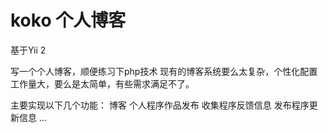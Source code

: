 koko 个人博客
===============================

基于Yii 2

写一个个人博客，顺便练习下php技术
现有的博客系统要么太复杂，个性化配置工作量大，要么是太简单，有些需求满足不了。

主要实现以下几个功能：
  博客
  个人程序作品发布
  收集程序反馈信息
  发布程序更新信息
  ...
